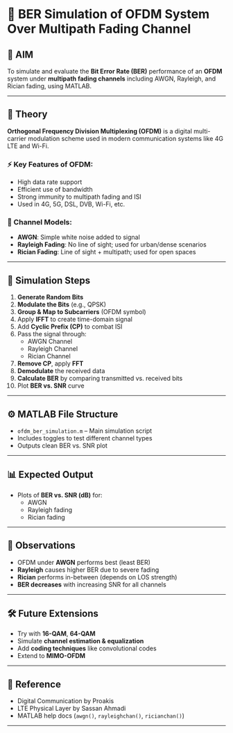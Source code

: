 # 📡 BER Simulation of OFDM System Over Multipath Fading Channel

## 🎯 AIM

To simulate and evaluate the **Bit Error Rate (BER)** performance of an **OFDM** system under **multipath fading channels** including AWGN, Rayleigh, and Rician fading, using MATLAB.

---

## 📖 Theory

**Orthogonal Frequency Division Multiplexing (OFDM)** is a digital multi-carrier modulation scheme used in modern communication systems like 4G LTE and Wi-Fi.

### ⚡ Key Features of OFDM:
- High data rate support
- Efficient use of bandwidth
- Strong immunity to multipath fading and ISI
- Used in 4G, 5G, DSL, DVB, Wi-Fi, etc.

### 🌊 Channel Models:
- **AWGN**: Simple white noise added to signal
- **Rayleigh Fading**: No line of sight; used for urban/dense scenarios
- **Rician Fading**: Line of sight + multipath; used for open spaces

---

## 🧪 Simulation Steps

1. **Generate Random Bits**
2. **Modulate the Bits** (e.g., QPSK)
3. **Group & Map to Subcarriers** (OFDM symbol)
4. Apply **IFFT** to create time-domain signal
5. Add **Cyclic Prefix (CP)** to combat ISI
6. Pass the signal through:
   - AWGN Channel
   - Rayleigh Channel
   - Rician Channel
7. **Remove CP**, apply **FFT**
8. **Demodulate** the received data
9. **Calculate BER** by comparing transmitted vs. received bits
10. Plot **BER vs. SNR** curve

---

## ⚙️ MATLAB File Structure

- `ofdm_ber_simulation.m` – Main simulation script
- Includes toggles to test different channel types
- Outputs clean BER vs. SNR plot

---

## 📊 Expected Output

- Plots of **BER vs. SNR (dB)** for:
  - AWGN
  - Rayleigh fading
  - Rician fading

---

## 🧠 Observations

- OFDM under **AWGN** performs best (least BER)
- **Rayleigh** causes higher BER due to severe fading
- **Rician** performs in-between (depends on LOS strength)
- **BER decreases** with increasing SNR for all channels

---

## 🛠 Future Extensions

- Try with **16-QAM**, **64-QAM**
- Simulate **channel estimation & equalization**
- Add **coding techniques** like convolutional codes
- Extend to **MIMO-OFDM**

---

## 🧾 Reference

- Digital Communication by Proakis
- LTE Physical Layer by Sassan Ahmadi
- MATLAB help docs (`awgn()`, `rayleighchan()`, `ricianchan()`)

---

